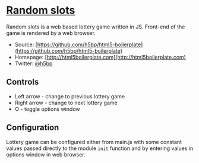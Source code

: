 # [Random slots](https://github.com/c3r/random-slots)

Random slots is a web based lottery game written in JS. Front-end of the game is rendered by a web browser.

* Source: [https://github.com/h5bp/html5-boilerplate](https://github.com/h5bp/html5-boilerplate)
* Homepage: [http://html5boilerplate.com](http://html5boilerplate.com)
* Twitter: [@h5bp](http://twitter.com/h5bp)

## Controls
* Left arrow - change to previous lottery game
* Right arrow - change to next lottery game
* O - toggle options window

## Configuration
Lottery game can be configured either from main.js with some constant values passed directly to
the module ```init``` function and by entering values in options window in web browser.
